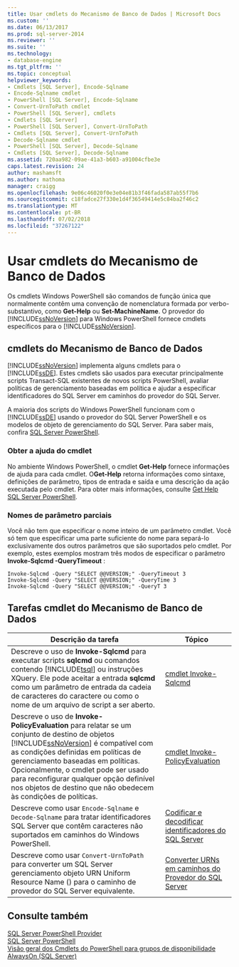 ```yaml
---
title: Usar cmdlets do Mecanismo de Banco de Dados | Microsoft Docs
ms.custom: ''
ms.date: 06/13/2017
ms.prod: sql-server-2014
ms.reviewer: ''
ms.suite: ''
ms.technology:
- database-engine
ms.tgt_pltfrm: ''
ms.topic: conceptual
helpviewer_keywords:
- Cmdlets [SQL Server], Encode-Sqlname
- Encode-Sqlname cmdlet
- PowerShell [SQL Server], Encode-Sqlname
- Convert-UrnToPath cmdlet
- PowerShell [SQL Server], cmdlets
- Cmdlets [SQL Server]
- PowerShell [SQL Server], Convert-UrnToPath
- Cmdlets [SQL Server], Convert-UrnToPath
- Decode-Sqlname cmdlet
- PowerShell [SQL Server], Decode-Sqlname
- Cmdlets [SQL Server], Decode-Sqlname
ms.assetid: 720aa982-09ae-41a3-b603-a91004cfbe3e
caps.latest.revision: 24
author: mashamsft
ms.author: mathoma
manager: craigg
ms.openlocfilehash: 9e06c46020f0e3e04e81b3f46fada587ab55f7b6
ms.sourcegitcommit: c18fadce27f330e1d4f36549414e5c84ba2f46c2
ms.translationtype: MT
ms.contentlocale: pt-BR
ms.lasthandoff: 07/02/2018
ms.locfileid: "37267122"
---
```

# <a name="use-the-database-engine-cmdlets"></a>Usar cmdlets do Mecanismo de Banco de Dados
  Os cmdlets Windows PowerShell são comandos de função única que normalmente contêm uma convenção de nomenclatura formada por verbo-substantivo, como **Get-Help** ou **Set-MachineName**. O provedor do [!INCLUDE[ssNoVersion](../includes/ssnoversion-md.md)] para Windows PowerShell fornece cmdlets específicos para o [!INCLUDE[ssNoVersion](../includes/ssnoversion-md.md)].  
  
## <a name="database-engine-cmdlets"></a>cmdlets do Mecanismo de Banco de Dados  
 [!INCLUDE[ssNoVersion](../includes/ssnoversion-md.md)] implementa alguns cmdlets para o [!INCLUDE[ssDE](../includes/ssde-md.md)]. Estes cmdlets são usados para executar principalmente scripts Transact-SQL existentes de novos scripts PowerShell, avaliar políticas de gerenciamento baseadas em política e ajudar a especificar identificadores do SQL Server em caminhos do provedor do SQL Server.  
  
 A maioria dos scripts do Windows PowerShell funcionam com o [!INCLUDE[ssDE](../includes/ssde-md.md)] usando o provedor do SQL Server PowerShell e os modelos de objeto de gerenciamento do SQL Server. Para saber mais, confira [SQL Server PowerShell](../powershell/sql-server-powershell.md).  
  
### <a name="get-cmdlet-help"></a>Obter a ajuda do cmdlet  
 No ambiente Windows PowerShell, o cmdlet **Get-Help** fornece informações de ajuda para cada cmdlet. O**Get-Help** retorna informações como sintaxe, definições de parâmetro, tipos de entrada e saída e uma descrição da ação executada pelo cmdlet. Para obter mais informações, consulte [Get Help SQL Server PowerShell](../../2014/database-engine/get-help-sql-server-powershell.md).  
  
### <a name="partial-parameter-names"></a>Nomes de parâmetro parciais  
 Você não tem que especificar o nome inteiro de um parâmetro cmdlet. Você só tem que especificar uma parte suficiente do nome para separá-lo exclusivamente dos outros parâmetros que são suportados pelo cmdlet. Por exemplo, estes exemplos mostram três modos de especificar o parâmetro **Invoke-Sqlcmd -QueryTimeout** :  
  
```  
Invoke-Sqlcmd -Query "SELECT @@VERSION;" -QueryTimeout 3  
Invoke-Sqlcmd -Query "SELECT @@VERSION;" -QueryTime 3  
Invoke-Sqlcmd -Query "SELECT @@VERSION;" -QueryT 3  
```  
  
## <a name="database-engine-cmdlet-tasks"></a>Tarefas cmdlet do Mecanismo de Banco de Dados  
  
|Descrição da tarefa|Tópico|  
|----------------------|-----------|  
|Descreve o uso de **Invoke-Sqlcmd** para executar scripts **sqlcmd** ou comandos contendo [!INCLUDE[tsql](../includes/tsql-md.md)] ou instruções XQuery. Ele pode aceitar a entrada **sqlcmd** como um parâmetro de entrada da cadeia de caracteres do caractere ou como o nome de um arquivo de script a ser aberto.|[cmdlet Invoke-Sqlcmd](../../2014/database-engine/invoke-sqlcmd-cmdlet.md)|  
|Descreve o uso de **Invoke-PolicyEvaluation** para relatar se um conjunto de destino de objetos [!INCLUDE[ssNoVersion](../includes/ssnoversion-md.md)] é compatível com as condições definidas em políticas de gerenciamento baseadas em políticas. Opcionalmente, o cmdlet pode ser usado para reconfigurar qualquer opção definível nos objetos de destino que não obedecem às condições de políticas.|[cmdlet Invoke-PolicyEvaluation](../../2014/database-engine/invoke-policyevaluation-cmdlet.md)|  
|Descreve como usar `Encode-Sqlname` e `Decode-Sqlname` para tratar identificadores SQL Server que contêm caracteres não suportados em caminhos do Windows PowerShell.|[Codificar e decodificar identificadores do SQL Server](../powershell/encode-and-decode-sql-server-identifiers.md)|  
|Descreve como usar `Convert-UrnToPath` para converter um SQL Server gerenciamento objeto URN Uniform Resource Name () para o caminho de provedor do SQL Server equivalente.|[Converter URNs em caminhos do Provedor do SQL Server](../../2014/database-engine/convert-urns-to-sql-server-provider-paths.md)|  
  
## <a name="see-also"></a>Consulte também  
 [SQL Server PowerShell Provider](../powershell/sql-server-powershell-provider.md)   
 [SQL Server PowerShell](../powershell/sql-server-powershell.md)   
 [Visão geral dos Cmdlets do PowerShell para grupos de disponibilidade AlwaysOn &#40;SQL Server&#41;](availability-groups/windows/overview-of-powershell-cmdlets-for-always-on-availability-groups-sql-server.md)  
  
  
